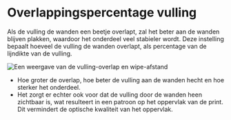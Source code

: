 Overlappingspercentage vulling
====
Als de vulling de wanden een beetje overlapt, zal het beter aan de wanden blijven plakken, waardoor het onderdeel veel stabieler wordt. Deze instelling bepaalt hoeveel de vulling de wanden overlapt, als percentage van de lijndikte van de vulling.

![Een weergave van de vulling-overlap en wipe-afstand](../../../articles/images/infill_overlap.svg)

* Hoe groter de overlap, hoe beter de vulling aan de wanden hecht en hoe sterker het onderdeel.
* Het zorgt er echter ook voor dat de vulling door de wanden heen zichtbaar is, wat resulteert in een patroon op het oppervlak van de print. Dit vermindert de optische kwaliteit van het oppervlak.